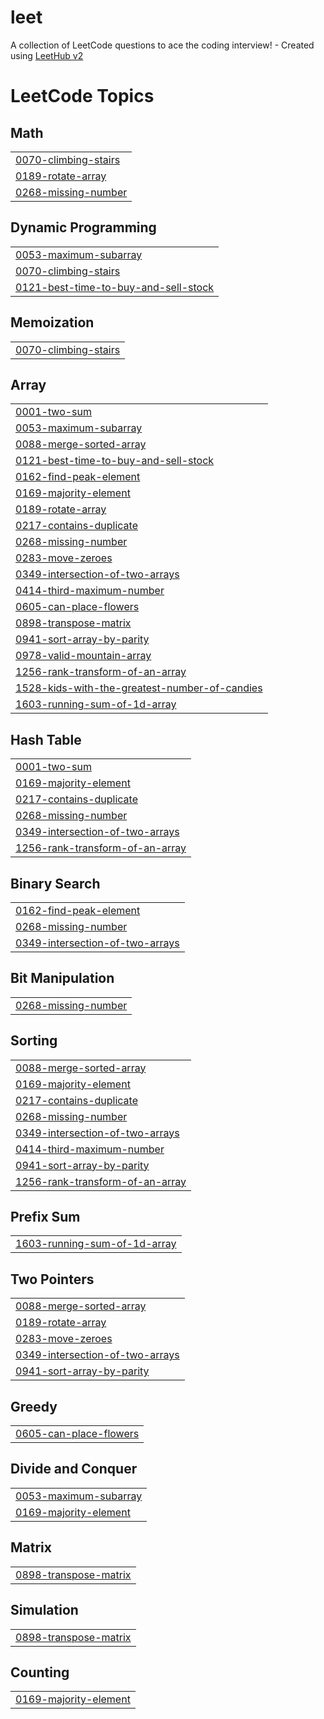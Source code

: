 # leet
A collection of LeetCode questions to ace the coding interview! - Created using [LeetHub v2](https://github.com/arunbhardwaj/LeetHub-2.0)

<!---LeetCode Topics Start-->
# LeetCode Topics
## Math
|  |
| ------- |
| [0070-climbing-stairs](https://github.com/Lahari-v/leet/tree/master/0070-climbing-stairs) |
| [0189-rotate-array](https://github.com/Lahari-v/leet/tree/master/0189-rotate-array) |
| [0268-missing-number](https://github.com/Lahari-v/leet/tree/master/0268-missing-number) |
## Dynamic Programming
|  |
| ------- |
| [0053-maximum-subarray](https://github.com/Lahari-v/leet/tree/master/0053-maximum-subarray) |
| [0070-climbing-stairs](https://github.com/Lahari-v/leet/tree/master/0070-climbing-stairs) |
| [0121-best-time-to-buy-and-sell-stock](https://github.com/Lahari-v/leet/tree/master/0121-best-time-to-buy-and-sell-stock) |
## Memoization
|  |
| ------- |
| [0070-climbing-stairs](https://github.com/Lahari-v/leet/tree/master/0070-climbing-stairs) |
## Array
|  |
| ------- |
| [0001-two-sum](https://github.com/Lahari-v/leet/tree/master/0001-two-sum) |
| [0053-maximum-subarray](https://github.com/Lahari-v/leet/tree/master/0053-maximum-subarray) |
| [0088-merge-sorted-array](https://github.com/Lahari-v/leet/tree/master/0088-merge-sorted-array) |
| [0121-best-time-to-buy-and-sell-stock](https://github.com/Lahari-v/leet/tree/master/0121-best-time-to-buy-and-sell-stock) |
| [0162-find-peak-element](https://github.com/Lahari-v/leet/tree/master/0162-find-peak-element) |
| [0169-majority-element](https://github.com/Lahari-v/leet/tree/master/0169-majority-element) |
| [0189-rotate-array](https://github.com/Lahari-v/leet/tree/master/0189-rotate-array) |
| [0217-contains-duplicate](https://github.com/Lahari-v/leet/tree/master/0217-contains-duplicate) |
| [0268-missing-number](https://github.com/Lahari-v/leet/tree/master/0268-missing-number) |
| [0283-move-zeroes](https://github.com/Lahari-v/leet/tree/master/0283-move-zeroes) |
| [0349-intersection-of-two-arrays](https://github.com/Lahari-v/leet/tree/master/0349-intersection-of-two-arrays) |
| [0414-third-maximum-number](https://github.com/Lahari-v/leet/tree/master/0414-third-maximum-number) |
| [0605-can-place-flowers](https://github.com/Lahari-v/leet/tree/master/0605-can-place-flowers) |
| [0898-transpose-matrix](https://github.com/Lahari-v/leet/tree/master/0898-transpose-matrix) |
| [0941-sort-array-by-parity](https://github.com/Lahari-v/leet/tree/master/0941-sort-array-by-parity) |
| [0978-valid-mountain-array](https://github.com/Lahari-v/leet/tree/master/0978-valid-mountain-array) |
| [1256-rank-transform-of-an-array](https://github.com/Lahari-v/leet/tree/master/1256-rank-transform-of-an-array) |
| [1528-kids-with-the-greatest-number-of-candies](https://github.com/Lahari-v/leet/tree/master/1528-kids-with-the-greatest-number-of-candies) |
| [1603-running-sum-of-1d-array](https://github.com/Lahari-v/leet/tree/master/1603-running-sum-of-1d-array) |
## Hash Table
|  |
| ------- |
| [0001-two-sum](https://github.com/Lahari-v/leet/tree/master/0001-two-sum) |
| [0169-majority-element](https://github.com/Lahari-v/leet/tree/master/0169-majority-element) |
| [0217-contains-duplicate](https://github.com/Lahari-v/leet/tree/master/0217-contains-duplicate) |
| [0268-missing-number](https://github.com/Lahari-v/leet/tree/master/0268-missing-number) |
| [0349-intersection-of-two-arrays](https://github.com/Lahari-v/leet/tree/master/0349-intersection-of-two-arrays) |
| [1256-rank-transform-of-an-array](https://github.com/Lahari-v/leet/tree/master/1256-rank-transform-of-an-array) |
## Binary Search
|  |
| ------- |
| [0162-find-peak-element](https://github.com/Lahari-v/leet/tree/master/0162-find-peak-element) |
| [0268-missing-number](https://github.com/Lahari-v/leet/tree/master/0268-missing-number) |
| [0349-intersection-of-two-arrays](https://github.com/Lahari-v/leet/tree/master/0349-intersection-of-two-arrays) |
## Bit Manipulation
|  |
| ------- |
| [0268-missing-number](https://github.com/Lahari-v/leet/tree/master/0268-missing-number) |
## Sorting
|  |
| ------- |
| [0088-merge-sorted-array](https://github.com/Lahari-v/leet/tree/master/0088-merge-sorted-array) |
| [0169-majority-element](https://github.com/Lahari-v/leet/tree/master/0169-majority-element) |
| [0217-contains-duplicate](https://github.com/Lahari-v/leet/tree/master/0217-contains-duplicate) |
| [0268-missing-number](https://github.com/Lahari-v/leet/tree/master/0268-missing-number) |
| [0349-intersection-of-two-arrays](https://github.com/Lahari-v/leet/tree/master/0349-intersection-of-two-arrays) |
| [0414-third-maximum-number](https://github.com/Lahari-v/leet/tree/master/0414-third-maximum-number) |
| [0941-sort-array-by-parity](https://github.com/Lahari-v/leet/tree/master/0941-sort-array-by-parity) |
| [1256-rank-transform-of-an-array](https://github.com/Lahari-v/leet/tree/master/1256-rank-transform-of-an-array) |
## Prefix Sum
|  |
| ------- |
| [1603-running-sum-of-1d-array](https://github.com/Lahari-v/leet/tree/master/1603-running-sum-of-1d-array) |
## Two Pointers
|  |
| ------- |
| [0088-merge-sorted-array](https://github.com/Lahari-v/leet/tree/master/0088-merge-sorted-array) |
| [0189-rotate-array](https://github.com/Lahari-v/leet/tree/master/0189-rotate-array) |
| [0283-move-zeroes](https://github.com/Lahari-v/leet/tree/master/0283-move-zeroes) |
| [0349-intersection-of-two-arrays](https://github.com/Lahari-v/leet/tree/master/0349-intersection-of-two-arrays) |
| [0941-sort-array-by-parity](https://github.com/Lahari-v/leet/tree/master/0941-sort-array-by-parity) |
## Greedy
|  |
| ------- |
| [0605-can-place-flowers](https://github.com/Lahari-v/leet/tree/master/0605-can-place-flowers) |
## Divide and Conquer
|  |
| ------- |
| [0053-maximum-subarray](https://github.com/Lahari-v/leet/tree/master/0053-maximum-subarray) |
| [0169-majority-element](https://github.com/Lahari-v/leet/tree/master/0169-majority-element) |
## Matrix
|  |
| ------- |
| [0898-transpose-matrix](https://github.com/Lahari-v/leet/tree/master/0898-transpose-matrix) |
## Simulation
|  |
| ------- |
| [0898-transpose-matrix](https://github.com/Lahari-v/leet/tree/master/0898-transpose-matrix) |
## Counting
|  |
| ------- |
| [0169-majority-element](https://github.com/Lahari-v/leet/tree/master/0169-majority-element) |
<!---LeetCode Topics End-->